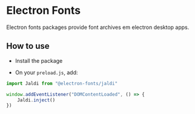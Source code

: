 # Electron Fonts

Electron fonts packages provide font archives em electron desktop apps.

## How to use

* Install the package

* On your `preload.js`, add:

```ts
import Jaldi from "@electron-fonts/jaldi"

window.addEventListener("DOMContentLoaded", () => {
    Jaldi.inject()
})
```
